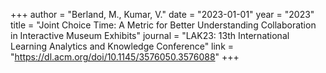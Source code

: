 +++
author = "Berland, M., Kumar, V."
date = "2023-01-01"
year = "2023"
title = "Joint Choice Time: A Metric for Better Understanding Collaboration in Interactive Museum Exhibits"
journal = "LAK23: 13th International Learning Analytics and Knowledge Conference"
link = "https://dl.acm.org/doi/10.1145/3576050.3576088"
+++